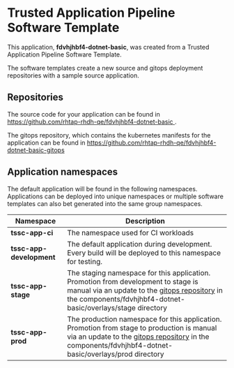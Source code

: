 # Trusted Application Pipeline Software Template

This application, **fdvhjhbf4-dotnet-basic**, was created from a Trusted Application Pipeline Software Template.

The software templates create a new source and gitops deployment repositories with a sample source application. 

## Repositories

The source code for your application can be found in [https://github.com/rhtap-rhdh-qe/fdvhjhbf4-dotnet-basic ](https://github.com/rhtap-rhdh-qe/fdvhjhbf4-dotnet-basic ).
 
The gitops repository, which contains the kubernetes manifests for the application can be found in 
[https://github.com/rhtap-rhdh-qe/fdvhjhbf4-dotnet-basic-gitops ](https://github.com/rhtap-rhdh-qe/fdvhjhbf4-dotnet-basic-gitops ) 

## Application namespaces 

The default application will be found in the following namespaces. Applications can be deployed into unique namespaces or multiple software templates can also bet generated into the same group namespaces.  

|  Namespace   |  Description   |  
| -------- | -------- |
| **tssc-app-ci** | The namespace used for CI workloads |
| **tssc-app-development** | The default application during development. Every build will be deployed to this namespace for testing. |
| **tssc-app-stage** | The staging namespace for this application. Promotion from development to stage is manual via an update to the [gitops repository](https://github.com/rhtap-rhdh-qe/fdvhjhbf4-dotnet-basic-gitops ) in the components/fdvhjhbf4-dotnet-basic/overlays/stage directory |
| **tssc-app-prod** | The production namespace for this application. Promotion from stage to production is manual via an update to the [gitops repository](https://github.com/rhtap-rhdh-qe/fdvhjhbf4-dotnet-basic-gitops ) in the components/fdvhjhbf4-dotnet-basic/overlays/prod directory |